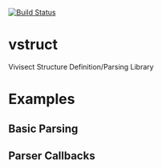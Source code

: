 [![Build Status](https://travis-ci.org/vivisect/vstruct.svg)](https://travis-ci.org/vivisect/vstruct)
# vstruct
Vivisect Structure Definition/Parsing Library

# Examples
## Basic Parsing
## Parser Callbacks
